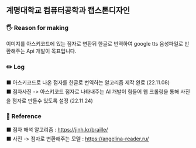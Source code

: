 ## 계명대학교 컴퓨터공학과 캡스톤디자인



### 🖐️ Reason for making


이미지를 아스키코드에 있는 점자로 변환뒤 한글로 번역하여 google tts 음성파일로 반환해주는 Api 개발이 목표입니다. 


### ✏️ Log

⬛ 아스키코드로 나온 점자를 한글로 번역하는 알고리즘 제작 완료 (22.11.08) <br>
⬛ 점자사진 -> 아스키코드 점자로 나타내주는 AI 개발이 힘들어 웹 크롤링을 통해 사진을 점자로 만들수 있도록 설정 (22.11.24)


### 📖 Reference

⬛ 점자 해석 알고리즘 : https://jinh.kr/braille/ <br>
⬛ 사진 -> 점자로 변환해주는 모델 : https://angelina-reader.ru/
